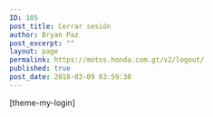 ```yaml
---
ID: 105
post_title: Cerrar sesión
author: Bryan Paz
post_excerpt: ""
layout: page
permalink: https://motos.honda.com.gt/v2/logout/
published: true
post_date: 2018-03-09 03:59:30
---
```

[theme-my-login]